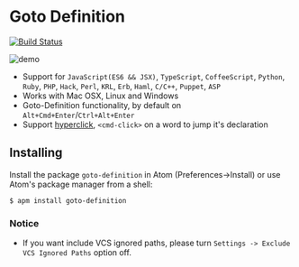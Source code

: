 # Goto Definition

[![Build Status](https://travis-ci.org/r-chris/atom-goto-definition.svg?branch=master)](https://travis-ci.org/r-chris/atom-goto-definition)

![demo](http://ww1.sinaimg.cn/large/71ef46c1jw1f0f2vkw1aeg218f0p77rg.gif)

* Support for `JavaScript(ES6 && JSX)`, `TypeScript`, `CoffeeScript`, `Python`, `Ruby`, `PHP`, `Hack`, `Perl`, `KRL`, `Erb`, `Haml`, `C/C++`, `Puppet`, `ASP`
* Works with Mac OSX, Linux and Windows
* Goto-Definition functionality, by default on `Alt+Cmd+Enter`/`Ctrl+Alt+Enter`
* Support [hyperclick](https://atom.io/packages/hyperclick), `<cmd-click>` on a word to jump it's declaration

## Installing
Install the package ```goto-definition``` in Atom (Preferences->Install) or use Atom's package manager from a shell:  
```
$ apm install goto-definition
```

### Notice

* If you want include VCS ignored paths, please turn `Settings -> Exclude VCS Ignored Paths` option off.
